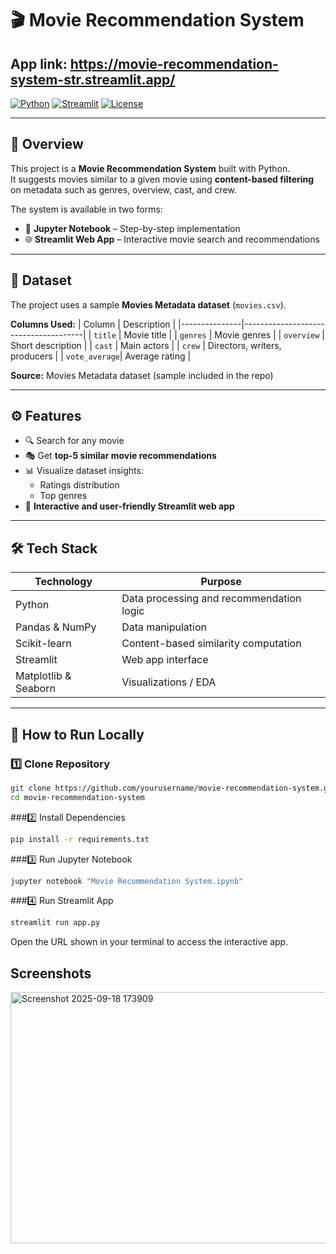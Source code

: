 # 🎬 Movie Recommendation System
## App link: https://movie-recommendation-system-str.streamlit.app/

[![Python](https://img.shields.io/badge/Python-3.11-blue)](https://www.python.org/)
[![Streamlit](https://img.shields.io/badge/Streamlit-App-green)](https://streamlit.io/)
[![License](https://img.shields.io/badge/License-MIT-yellow)](LICENSE)

---

## 📌 Overview
This project is a **Movie Recommendation System** built with Python.  
It suggests movies similar to a given movie using **content-based filtering** on metadata such as genres, overview, cast, and crew.

The system is available in two forms:  
- 📒 **Jupyter Notebook** – Step-by-step implementation  
- 🌐 **Streamlit Web App** – Interactive movie search and recommendations  

---

## 📂 Dataset
The project uses a sample **Movies Metadata dataset** (`movies.csv`).

**Columns Used:**
| Column        | Description                          |
|---------------|--------------------------------------|
| `title`       | Movie title                           |
| `genres`      | Movie genres                          |
| `overview`    | Short description                     |
| `cast`        | Main actors                           |
| `crew`        | Directors, writers, producers        |
| `vote_average`| Average rating                        |

**Source:** Movies Metadata dataset (sample included in the repo)

---

## ⚙️ Features
- 🔍 Search for any movie  
- 🎭 Get **top-5 similar movie recommendations**  
- 📊 Visualize dataset insights:
  - Ratings distribution  
  - Top genres  
- 🚀 **Interactive and user-friendly Streamlit web app**

---

## 🛠️ Tech Stack
| Technology      | Purpose                            |
|-----------------|----------------------------------|
| Python          | Data processing and recommendation logic |
| Pandas & NumPy  | Data manipulation                  |
| Scikit-learn    | Content-based similarity computation |
| Streamlit       | Web app interface                  |
| Matplotlib & Seaborn | Visualizations / EDA          |

---

## 🚀 How to Run Locally

### 1️⃣ Clone Repository
```bash
git clone https://github.com/yourusername/movie-recommendation-system.git
cd movie-recommendation-system
```
###2️⃣ Install Dependencies
```bash
pip install -r requirements.txt
```
###3️⃣ Run Jupyter Notebook
```bash
jupyter notebook "Movie Recommendation System.ipynb"
```
###4️⃣ Run Streamlit App
```bash
streamlit run app.py
```

Open the URL shown in your terminal to access the interactive app.

## Screenshots
<img width="947" height="402" alt="Screenshot 2025-09-18 173909" src="https://github.com/user-attachments/assets/8af93b09-3c9e-4759-b2d2-abbb7bddcfa3" />

